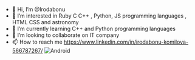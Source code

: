 - 👋 Hi, I’m @Irodabonu
- 👀 I’m interested in Ruby C C++ , Python, JS programming languages , HTML CSS and astronomy
- 🌱 I’m currently learning C++ and Python programming languages
- 💞️ I’m looking to collaborate on IT company
- 📫 How to reach me https://www.linkedin.com/in/irodabonu-komilova-566787267/
 ![Android]([link](https://camo.githubusercontent.com/214d3c29a72c22fe498ea0f7d6d2cdbde23331791f97be24d817338c699084b5/68747470733a2f2f696d672e736869656c64732e696f2f62616467652f416e64726f69642d3344444338343f7374796c653d666f722d7468652d6261646765266c6f676f3d616e64726f6964266c6f676f436f6c6f723d7768697465)) 
